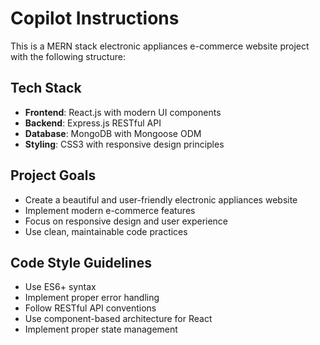 # Copilot Instructions

<!-- Use this file to provide workspace-specific custom instructions to Copilot. For more details, visit https://code.visualstudio.com/docs/copilot/copilot-customization#_use-a-githubcopilotinstructionsmd-file -->

This is a MERN stack electronic appliances e-commerce website project with the following structure:

## Tech Stack
- **Frontend**: React.js with modern UI components
- **Backend**: Express.js RESTful API
- **Database**: MongoDB with Mongoose ODM
- **Styling**: CSS3 with responsive design principles

## Project Goals
- Create a beautiful and user-friendly electronic appliances website
- Implement modern e-commerce features
- Focus on responsive design and user experience
- Use clean, maintainable code practices

## Code Style Guidelines
- Use ES6+ syntax
- Implement proper error handling
- Follow RESTful API conventions
- Use component-based architecture for React
- Implement proper state management

